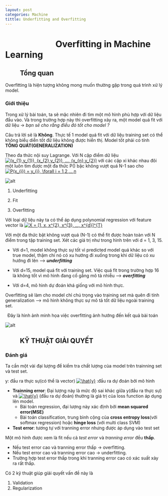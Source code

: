 ```yaml
---
layout: post
categories: Machine
tittle: Underfitting and Overfitting
--- 
```

# &ensp;&ensp;&ensp;&ensp;&ensp;&ensp;&ensp;&ensp;&ensp;&ensp;&ensp; Overfitting in Machine Learning
## &ensp;&ensp;&ensp;&ensp; Tổng quan
Overfitting là hiện tượng không mong muốn thường gặp trong quá trình xử lý model.
### Giới thiệu
Trong xử lý bài toán, ta sẽ mặc nhiên đi tìm một mô hình phù hợp với dữ liệu đầu vào. Và trong trường hợp này thì overfitting xảy ra, một model quá fit với dữ liệu -> *bạn sẽ cho rằng điều đó tốt cho model ?*

Câu trả lời sẽ là **Không**. Thực tế 1 model quá fit với dữ liệu training set có thể không biểu diễn tốt đữ liệu không được hiển thị. Model tốt phải có tính **TỔNG QUÁT(GENERALIZATION)**
 
 Theo đa thức nội suy Lagrange. Với N cặp điểm dữ liệu 
<a href="https://www.codecogs.com/eqnedit.php?latex=(x_{1},y_{1}),&space;(x_{2},y_{2}),&space;...,&space;(x_{n},y_{2})" target="_blank"><img src="https://latex.codecogs.com/gif.latex?(x_{1},y_{1}),&space;(x_{2},y_{2}),&space;...,&space;(x_{n},y_{2})" title="(x_{1},y_{1}), (x_{2},y_{2}), ..., (x_{n},y_{2})" /></a>
với các cặp xi khác nhau đôi một luôn tìm được một đa thức P() bậc không vượt quá N-1 sao cho 
<a href="https://www.codecogs.com/eqnedit.php?latex=\inline&space;P(x_{i})&space;=&space;y_{i},&space;\forall&space;i&space;=&space;1,2,...,n" target="_blank"><img src="https://latex.codecogs.com/gif.latex?\inline&space;P(x_{i})&space;=&space;y_{i},&space;\forall&space;i&space;=&space;1,2,...,n" title="P(x_{i}) = y_{i}, \forall i = 1,2,...,n" /></a>

![alt](https://res.cloudinary.com/dominhhai/image/upload/ml/sin2pi.png)

1) Underfitting

2) Fit

3) Overfitting
 
Với loại dữ liệu này ta có thể áp dụng polynomial regression với feature vector là 
<a href="https://www.codecogs.com/eqnedit.php?latex=\inline&space;X&space;=&space;[1,&space;x,&space;x^{2},&space;x^{3},&space;...,&space;x^{d}]^{T}" target="_blank"><img src="https://latex.codecogs.com/gif.latex?\inline&space;X&space;=&space;[1,&space;x,&space;x^{2},&space;x^{3},&space;...,&space;x^{d}]^{T}" title="X = [1, x, x^{2}, x^{3}, ..., x^{d}]^{T}" /></a>

Với một đa thức bật không vượt quá (N-1) có thể fit được hoàn toàn với N điểm trong tập training set. Xét các giá trị như trong hình trên với d = 1, 3, 15.

* Với d=1, model không thực sự tốt vì predicted model quá khác so với true model, thậm chí nó có xu hướng đi xuống trong khi dữ liệu có xu hướng đi lên --> ***underfitting***

* Với d=15, model quá fit với training set. Việc quá fit trong trường hợp 16 là không tốt vì mô hình đang cố gắng mô tả nhiễu --> ***overfitting***

* Với d=4, mô hình dự đoán khá giống với mô hình thực.

Overfitting sẽ làm cho model chỉ chú trọng vào training set mà quên đi tính generalization --> mô hình không thực sự mô tả tốt dữ liệu ngoài training set.

 &ensp;Đây là hình ảnh minh họa việc overfitting ảnh hướng đến kết quả bài toán
 
 ![alt](https://i.imgur.com/2q85n9s.png)

## &ensp;&ensp;&ensp;&ensp;  KỸ THUẬT GIẢI QUYẾT
### Đánh giá
Ta cần một vài đại lượng để kiểm tra chất lượng của model trên trainning set và test set. 

y: đầu ra thực sự(có thể là vector)
<a href="https://www.codecogs.com/eqnedit.php?latex=\inline&space;\hat{y}" target="_blank"><img src="https://latex.codecogs.com/gif.latex?\inline&space;\hat{y}" title="\hat{y}" /></a>
:đầu ra dự đoán bởi mô hình


* **Trainning error**: Đại lượng này là mức độ sai khác giữa y(đầu ra thực sự) và <a href="https://www.codecogs.com/eqnedit.php?latex=\inline&space;\hat{y}" target="_blank"><img src="https://latex.codecogs.com/gif.latex?\inline&space;\hat{y}" title="\hat{y}" /></a> (đầu ra dự đoán) thường là giá trị của loss function áp dụng lên model.
    * Bài toán regression, đại lượng này xác định bởi **mean squared error(MSE)**
    * Bài toán classification, trung bình cộng của **cross entropy loss**(với softmax regression) hoặc **hinge loss** (với multi class SVM)
* **Test error**: tương tự với tranning error nhưng được áp dụng vào test set

Một mô hình được xem là fit nếu cả *test error* và *tranning error* đều **thấp**. 
* Nếu test error cao và tranning error thấp -> overfitting.
* Nếu test error cao và tranning error cao -> underfitting.
* Trường hợp test error thấp trong khi tranning error cao có xác suất xảy ra rất thấp.

Có 2 kỹ thuật giúp giải quyết vấn đề này là 
1. Validation
2. Regularization
